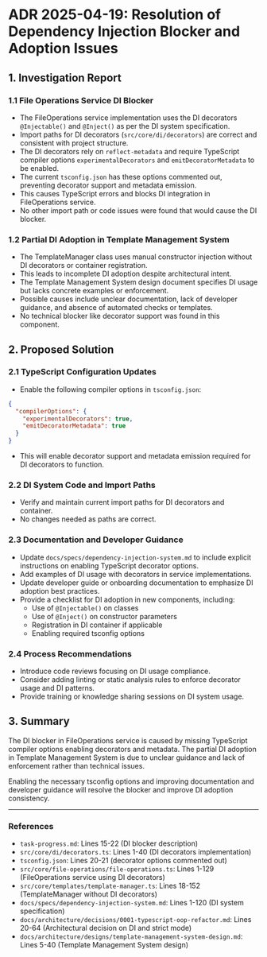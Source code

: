 # ADR 2025-04-19: Resolution of Dependency Injection Blocker and Adoption Issues

## 1. Investigation Report

### 1.1 File Operations Service DI Blocker

- The FileOperations service implementation uses the DI decorators `@Injectable()` and `@Inject()` as per the DI system specification.
- Import paths for DI decorators (`src/core/di/decorators`) are correct and consistent with project structure.
- The DI decorators rely on `reflect-metadata` and require TypeScript compiler options `experimentalDecorators` and `emitDecoratorMetadata` to be enabled.
- The current `tsconfig.json` has these options commented out, preventing decorator support and metadata emission.
- This causes TypeScript errors and blocks DI integration in FileOperations service.
- No other import path or code issues were found that would cause the DI blocker.

### 1.2 Partial DI Adoption in Template Management System

- The TemplateManager class uses manual constructor injection without DI decorators or container registration.
- This leads to incomplete DI adoption despite architectural intent.
- The Template Management System design document specifies DI usage but lacks concrete examples or enforcement.
- Possible causes include unclear documentation, lack of developer guidance, and absence of automated checks or templates.
- No technical blocker like decorator support was found in this component.

## 2. Proposed Solution

### 2.1 TypeScript Configuration Updates

- Enable the following compiler options in `tsconfig.json`:

```json
{
  "compilerOptions": {
    "experimentalDecorators": true,
    "emitDecoratorMetadata": true
  }
}
```

- This will enable decorator support and metadata emission required for DI decorators to function.

### 2.2 DI System Code and Import Paths

- Verify and maintain current import paths for DI decorators and container.
- No changes needed as paths are correct.

### 2.3 Documentation and Developer Guidance

- Update `docs/specs/dependency-injection-system.md` to include explicit instructions on enabling TypeScript decorator options.
- Add examples of DI usage with decorators in service implementations.
- Update developer guide or onboarding documentation to emphasize DI adoption best practices.
- Provide a checklist for DI adoption in new components, including:
  - Use of `@Injectable()` on classes
  - Use of `@Inject()` on constructor parameters
  - Registration in DI container if applicable
  - Enabling required tsconfig options

### 2.4 Process Recommendations

- Introduce code reviews focusing on DI usage compliance.
- Consider adding linting or static analysis rules to enforce decorator usage and DI patterns.
- Provide training or knowledge sharing sessions on DI system usage.

## 3. Summary

The DI blocker in FileOperations service is caused by missing TypeScript compiler options enabling decorators and metadata. The partial DI adoption in Template Management System is due to unclear guidance and lack of enforcement rather than technical issues.

Enabling the necessary tsconfig options and improving documentation and developer guidance will resolve the blocker and improve DI adoption consistency.

---

### References

- `task-progress.md`: Lines 15-22 (DI blocker description)
- `src/core/di/decorators.ts`: Lines 1-40 (DI decorators implementation)
- `tsconfig.json`: Lines 20-21 (decorator options commented out)
- `src/core/file-operations/file-operations.ts`: Lines 1-129 (FileOperations service using DI decorators)
- `src/core/templates/template-manager.ts`: Lines 18-152 (TemplateManager without DI decorators)
- `docs/specs/dependency-injection-system.md`: Lines 1-120 (DI system specification)
- `docs/architecture/decisions/0001-typescript-oop-refactor.md`: Lines 20-64 (Architectural decision on DI and strict mode)
- `docs/architecture/designs/template-management-system-design.md`: Lines 5-40 (Template Management System design)
